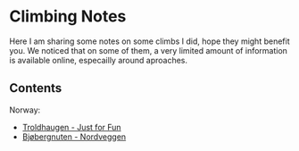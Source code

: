 # Climbing Notes

Here I am sharing some notes on some climbs I did, hope they might benefit you. We noticed that on some of them, a very limited amount of information is available online, especailly around aproaches.

## Contents

Norway:

- [Troldhaugen - Just for Fun](./Norway/JustForFun.md)
- [Bjøbergnuten - Nordveggen](./Norway/Bjobergnuten.md)
